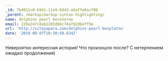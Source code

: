 ```yaml
---
_id: 7b4011c0-b941-11e9-8d43-a9affe6acf06
_parent: /markup/markup-syntax-highlighting/
name: dolphins pearl бесплатно
email: 220a247c8ab2203db6c74a792dbeff5e
url: 'http://vitayapara.com/dolphins-pearl-besplatno'
date: '2019-08-07T18:30:50.634Z'
---
```

Невероятно интересная история!
Что произошло после? С нетерпением ожидаю продолжения)
